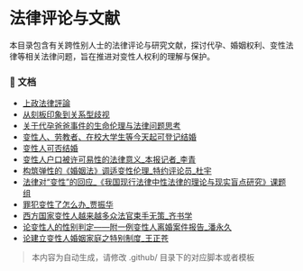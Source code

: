 # 法律评论与文献

本目录包含有关跨性别人士的法律评论与研究文献，探讨代孕、婚姻权利、变性法律等相关法律问题，旨在推进对变性人权利的理解与保护。


### 📄 文档

- [上政法律評論](上政法律評論_page.md)
- [从刻板印象到关系型歧视](从刻板印象到关系型歧视_page.md)
- [关于代孕爸爸事件的生命伦理与法律问题思考](关于代孕爸爸事件的生命伦理与法律问题思考_page.md)
- [变性人、劳教者、在校大学生等今天起可登记结婚](变性人、劳教者、在校大学生等今天起可登记结婚_page.md)
- [变性人可否结婚](变性人可否结婚_page.md)
- [变性人户口被许可易性的法律意义_本报记者_李青](变性人户口被许可易性的法律意义_本报记者_李青_page.md)
- [构筑弹性的《婚姻法》调适变性伦理_特约评论员_杜宇](构筑弹性的《婚姻法》调适变性伦理_特约评论员_杜宇_page.md)
- [法律对“变性”的回应_《我国现行法律中性法律的理论与现实盲点研究》课题组](法律对“变性”的回应_《我国现行法律中性法律的理论与现实盲点研究》课题组_page.md)
- [罪犯变性了怎么办_贾振华](罪犯变性了怎么办_贾振华_page.md)
- [西方国家变性人越来越多众法官束手无策_齐书学](西方国家变性人越来越多众法官束手无策_齐书学_page.md)
- [论变性人的性别判定——附一例变性人离婚案件报告_潘永久](论变性人的性别判定——附一例变性人离婚案件报告_潘永久_page.md)
- [论建立变性人婚姻家庭之特别制度_王正苍](论建立变性人婚姻家庭之特别制度_王正苍_page.md)

> 本内容为自动生成，请修改 .github/ 目录下的对应脚本或者模板

